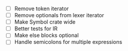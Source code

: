 - [ ] Remove token iterator
- [ ] Remove optionals from lexer iterator
- [ ] Make Symbol crate wide
- [ ] Better tests for IR
- [ ] Make else blocks optional
- [ ] Handle semicolons for multiple expressions
